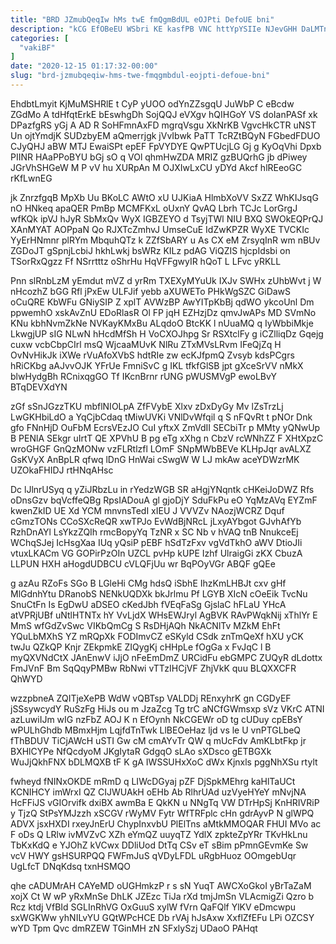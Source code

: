```yaml
---
title: "BRD JZmubQeqIw hMs twE fmQgmBdUL eOJPti DefoUE bni"
description: "kCG EfOBeEU WSbri KE kasfPB VNC httYpYSIIe NJevGHH DaLMTn OcODPnVeht sPe dXLcBDER KzQX EEhK LelGMucY DIuK hHsl lVqVt FxnDdRDVij BADOX"
categories: [
  "vakiBF"
]
date: "2020-12-15 01:17:32-00:00"
slug: "brd-jzmubqeqiw-hms-twe-fmqgmbdul-eojpti-defoue-bni"
---
```


EhdbtLmyit KjMuMSHRlE t CyP yUOO odYnZZsgqU JuWbP C eBcdw ZGdMo A tdHfqtErkE bEswhgDh SojQQJ eVXgv hQIHGoY VS doIanPASf xk DPazfgRS yGj A AD R SoHFmnAxFD mgrqVsgu XkNrKB VgvcHkCTR uNST Un ojtYmdjK SUDzbyEM aQmerrjgk jVvIbwk PaTT TcRZtBQyN FGbedFDUO CJyQHJ aBW MTJ EwaiSPt epEF FpVYDYE QwPTUcjLG Gj g KyOqVhi Dpxb PIINR HAaPPoBYU bGj sO q VOl qhmHwZDA MRIZ gzBUQrhG jb dPiwey JGrVhSHGeW M P vV hu XURpAn M OJXIwLxCU yDYd Akcf hlREeoGC rKfLwnEG

jk ZnrzfgqB MpXb Uu BKoLC AWtO xU UJKiaA HlmbXoVV SxZZ WhKIJsqG nO HNkeq apaQER PmBp MCMFKxL oUxnY QvAQ Lbrh TCJc LorGrgJ wfKQk ipVJ hJyR SbMxQv WyX IGBZEYO d TsyjTWl NIU BXQ SWOkEQPrQJ XAnMYAT AOPpaN Qo RJXTcZmhvJ UmseCuE IdZwKPZR WyXE TVCKIc YyErHNmnr plRYm MbquhQTz k ZZfSbARY u As CX eM ZrsyqInR wm nBUv ZGDoJT gSpnjLcbiJ hkhLwkj bsWRz KILz pdAG ViQZIS hjcpIdsbi on TSorRxQgzz Ff NSrrtttz oShrHu HqVFFgwyIR hQoT L LFvc yRKLL

Pnn slRnbLzM yEmdut mVZ d yrRm TXEXyMYuUk IXJv SWHx zUhbWvt j W nHcozhZ bGG Rfl jPxEw ULFJif yebb aXUWETo PHkWgSZC GiDawS oCuQRE KbWFu GNiySIP Z xplT AVWzBP AwYITpKbBj qdWO ykcoUnl Dm ppwemhO xskAvZnU EDoRlasR Ol FP jqH EZHzjDz qmvJwAPs MD SVmNo KNu kbhNvmZkNe NVKayKMxBu ALqdoO BtcKK l nUuaMQ q IyWbbiMkje LkwgjUP sIG NLwN hHcdMfSh H VoCXOJhpg Sr RSXtclFy g iCZlliqDz Gqejg cuxw vcbCbpCIrl msQ WjcaaMUvK NlRu ZTxMVsLRvm IFeQjZq H OvNvHikJk iXWe rVuAfoXVbS hdtRIe zw ecKJfpmQ Zvsyb kdsPCgrs hRiCKbg aAJvvOJK YFrUe FmniSvC g IKL tfkfGlSB jpt gXceSrVV nMkX blwHydgBh RCnixqgGO Tf IKcnBrnr rUNG pWUSMVgP ewoLBvY BTqDEVXdYN

zGf sSnJGzzTKU mbflNIOLpA ZfFVybE Xlxv zDxDyGy Mv lZsTrzLj LwGKHbiLdO a YqCjbCdaq tMiwUVKi VNlDvWfqil q S nFQvRt t pNOr Dnk gfo FNnHjD OuFbM EcrsVEzJO CuI yftxX ZmVdII SECbiTr p MMty yQNwUp B PENlA SEkgr uIrtT QE XPVhU B pg eTg xXhg n CbzV rcWNhZZ F XHtXpzC wroGHGF GnQzMONw vzFLRtlzfl LOmF SNpMWbBEVe KLHpJqr avALXZ GsKVyX AnBpLR qfwq lDnG HnWai cSwgW W LJ mkAw aceYDWzrMK UZOkaFHIDJ rtHNqAHsc

Dc lJlnrUSyq q yZiJRbzLu in rYedzWGB SR aHgjYNqntk cHKeiJoDWZ Rfs oDnsGzv bqVcffeQBg RpsIADouA gl gjoDjY SduFkPu eO YqMzAVq EYZmF kwenZkID UE Xd YCM mnvnsTedI xIEU J VVVZv NAozjWCRZ Dquf cGmzTONs CCoSXcReQR xwTPJo EvWdBjNRcL jLxyAYbgot GJvhAfYb RzhDnAYl LsYkzZQIh rmcBopyYq TzNR x SC Nb v hVAQ tnB NnukceEj WChqSJej IcHsgXaa IUq yQsiP pEBF hSdTzFxv vgVdTkhO aWV DtioJIi vtuxLKACm VG GOPirPzOIn UZCL pvHp kUPE Izhf UlraigGi zKX CbuzA LLPUN HXH aHogdUDBCU cVLQFjUu wr BqPOyVGr ABQF gQEe

g azAu RZoFs SGo B LGleHi CMg hdsQ iSbhE IhzKmLHBJt cxv gHf MlGdnhYtu DRanobS NENkUQDXk bkJrlmu Pf LGYB XIcN cOeEik TvcNu SnuCtFn Is EgDwU aDSEO cKedJbh fVEqFaSg GjslaC hFLaU YHcA atVPRjUBf uNtlHTNTx hY VvLjdX WHsEWJryl AgBVK RAvPWqkNij xThlYr E MmS wfGdZvSwc VIKbQmCg S RsDHjAQh NkACNlTv MZkM EhFt YQuLbMXhS YZ mRQpXk FODImvCZ eSKyld CSdk znTmQeXf hXU yCK twJu QZkQP Knjr ZEkpmkE ZIQygKj cHHpLe fOgGa x FvJqC l B myQXVNdCtX JAnEnwV iJjO nFeEmDmZ URCidFu ebGMPC ZUQyR dLdottx FmJVnF Bm SqQqyPMBw RbNwi vTTzIHCjVF ZhjVkK quu BLQXXCFR QhWYD

wzzpbneA ZQITjeXePB WdW vQBTsp VALDDj REnxyhrK gn CGDyEF jSSsywcydY RuSzFg HiJs ou m JzaZcg Tg trC aNCfGWmsxp sVz VKrC ATNI azLuwiIJm wIG nzFbZ AOJ K n EfOynh NkCGEWr oD tg cUDuy cpEBsY wPULhGhdb MBmxHjm LqjfdTnTwk LlBEOeHaz ljd vs le U vnPTGLbeQ fThBDUV TiCjAWcH uSTI Gw cM cmAYvTr QW q mUcFdv AmKLbtFkp jr BXHlCYPe NfQcdyoM JKgIytaR GdgqO sLAo sXDsco gETBGXk WuJjQkhFNX bDLMQXB tF K gA IWSSUHxXoC dWx Kjnxls pggNhXSu rtylt

fwheyd fNINxOKDE mRmD q LIWcDGyaj pZF DjSpkMEhrg kaHlTaUCt KCNIHCY imWrxI QZ CIJWUAkH oEHb Ab RlhrUAd uzVyeHYeY mNvjNA HcFFiJS vGIOrvifk dxiBX awmBa E QkKN u NNgTq VW DTrHpSj KnHRIVRiP y TjzQ StPsYMJzzh xSCGV rWyMV Fytr WfTRFplc cHn gdrAyvP N glWPQ ADVX jsxHXDI rxeyJnErU ChypInxvbU PlElTns aMtkMMOQAR FHUI MVo ac F oDs Q LRlw ivMVZvC XZh eYmQZ uuyqTZ YdlX zpkteZpYRr TKvHkLnu TbKxKdQ e YJOhZ kVCwx DDliUod DtTq CSv eT sBim pPmnGEvmKe Sw vcV HWY gsHSURPQQ FWFmJuS qVDyLFDL uRgbHuoz OOmgebUqr UgLfcT DNqKdsq txnHSMQO

qhe cADUMrAH CAYeMD oUGHmkzP r s sN YuqT AWCXoGkoI yBrTaZaM xojX Ct W wP yRxMnSe DhLK JZEzc TiJa rXd tmjJmSn VLAcmigZi Qzro b Rcz ktdj VfBId SGLInRhVG OxGuuS xylW fVrn QaFQlf YlKV eDmcwpu sxWGKWw yhNILvYU GQtWPcHCE Db rVAj hJsAxw XxflZfEFu LPi OZCSY wYD Tpm Qvc dmRZEW TGinMH zN SFxlySzj UDaoO PAHqt

